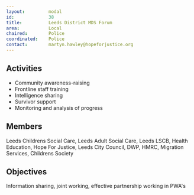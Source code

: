 ```yaml
---
layout: 		modal
id: 			38
title: 			Leeds District MDS Forum
area: 			Local
chaired: 		Police
coordinated:	Police
contact:		martyn.hawley@hopeforjustice.org
---
```


Activities
----------

* Community awareness-raising
* Frontline staff training
* Intelligence sharing
* Survivor support
* Monitoring and analysis of progress

Members
-------

Leeds Childrens Social Care, Leeds Adult Social Care, Leeds LSCB, Health Education, Hope For Justice, Leeds City Council, DWP, HMRC, Migration Services, Childrens Society

Objectives
----------

Information sharing, joint working, effective partnership working in PWA's